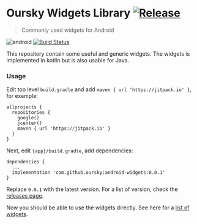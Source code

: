# Oursky Widgets Library [![Release](https://jitpack.io/v/oursky/android-widgets.svg)](https://jitpack.io/#oursky/android-widgets)
> Commonly used widgets for Android

![android](https://img.shields.io/badge/android-kotlin-blue.svg)
[![Build Status](https://travis-ci.org/oursky/android-widgets.svg?branch=master)](https://travis-ci.org/oursky/android-widgets)

This repository contain some useful and generic widgets. The widgets is implemented in kotlin but is also usable for Java.

### Usage
Edit top level `build.gradle` and add `maven { url 'https://jitpack.io' }`, for example:
```
allprojects {
  repositories {
    google()
    jcenter()
    maven { url 'https://jitpack.io' }
  }
}
```
Next, edit `{app}/build.gradle`, add dependencies:
```
dependencies {
  ...
  implementation 'com.github.oursky:android-widgets:0.0.1'
}
```
Replace `0.0.1` with the latest version. For a list of version, check the [releases page](https://github.com/oursky/android-widgets/releases).

Now you should be able to use the widgets directly. See here for a [list of widgets](library/src/main/java/com/oursky/widget).
